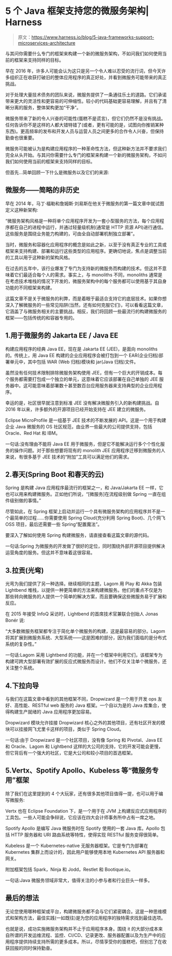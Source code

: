 # 5 个 Java 框架支持您的微服务架构| Harness

> 原文：<https://www.harness.io/blog/5-java-frameworks-support-microservices-architecture>

与其问你需要什么专门的框架来构建一个新的微服务架构，不如问我们如何使用当前的框架来支持同样的目标。

早在 2016 年，许多人可能会认为这只是另一个令人难以忍受的流行词，但今天许多组织正在收获打破旧的整体应用程序的真正好处，并看到微服务可能带来的真正挑战。

对于处理大量技术债务的团队来说，微服务提供了一条通往乐土的道路。它们承诺带来更大的灵活性和更容易的可伸缩性。较小的代码基础更容易理解，并且有了清晰分离的服务，整体架构更加“干净”。

微服务带来了新的令人兴奋的可能性(蛋糕不是谎言)，但它们仍然不是没有挑战。任何告诉你不是这样的人都大错特错了(或者，更有可能的是，试图向你推销某种东西)。更高频率的发布和开发人员与运营人员之间更多的合作令人兴奋，但保持勤奋也很重要。

微服务可能被认为是构建应用程序的一种革命性方法，但这种新方法并不要求我们完全从头开始。与其问你需要什么专门的框架来构建一个新的微服务架构，不如问我们如何使用当前的框架来支持同样的目标。

但首先…简单回顾一下什么是微服务以及它们的来源:

## 微服务——简略的非历史

早在 2014 年，马丁·福勒和詹姆斯·刘易斯在他关于微服务的第一篇文章中就试图定义这种新架构:

“微服务架构风格是一种将单个应用程序开发为一套小型服务的方法，每个应用程序都在自己的进程中运行，并通过轻量级机制(通常是 HTTP 资源 API)进行通信。这些服务是围绕业务能力构建的，可由全自动部署机制独立部署”。

当时，微服务和容器化应用程序的概念是如此之新，以至于没有真正专业的工具或框架来支持构建、部署和运行这些类型的应用程序。更确切地说，焦点是调整当前的工具以用于这种新的架构风格。

在过去的五年中，该行业爆发了专门为支持新的微服务而构建的技术。但这并不意味着它们最适合每个人的需求。事实上，与 monoliths 不同，monoliths 通常是在考虑技术堆栈的情况下开发的，微服务架构中的每个服务都可以使用基于其自身功能的不同框架来构建。

这篇文章不是关于微服务的利弊，而是着眼于最适合支持它的底层技术。如果你想深入了解微服务的一些常见陷阱(当然，还有如何克服它们)，可以看看这篇文章，它涵盖了与微服务相关的主要挑战。相反，我们将回顾一些最流行的构建微服务的框架——包括传统的和容器专用的。

## 1.用于微服务的 Jakarta EE / Java EE

构建应用程序的经典 Java EE，现在是 Jakarta EE (JEE)，是面向 monoliths 的。传统上，用 Java EE 构建的企业应用程序会被打包到一个 EAR(企业归档)部署单元中，其中包括 WAR (Web 归档)模块和 jar(Java 归档)文件。

虽然没有任何技术限制排除微服务架构使用 JEE，但有一个巨大的开销成本。每个服务都需要打包成一个独立的单元，这意味着它应该部署在自己单独的 JEE 服务器中。这可能意味着部署数十甚至数百台应用服务器来支持典型的企业应用程序。

幸运的是，社区很早就注意到标准 JEE 没有解决微服务引入的新构建挑战。自 2016 年以来，许多额外的开源项目已经开始支持在 JEE 建立的微服务。

Eclipse MicroProfile 是一组基于 JEE 技术的不断发展的 API。这是一个用于构建企业 Java 微服务的 OS 社区规范，由业界一些最大的公司提供支持，包括 Oracle、Red Hat 和 IBM。

一句话:没有理由不能将 Java EE 用于微服务，但是它不能解决运行多个个性化服务的操作问题。对于那些想要将现有的 monolith JEE 应用程序迁移到微服务的人来说，有很多基于 JEE 技术的“附加”工具可以满足他们的需求。

## 2.春天(Spring Boot 和春天的云)

Spring 是构建 Java 应用程序最流行的框架之一，和 Java/Jakarta EE 一样，它也可以用来构建微服务。正如他们所说，“[微服务]在流程级别做 Spring 一直在组件级别做的事情。”

尽管如此，在 Spring 框架上启动并运行一个具有微服务架构的应用程序并不是一个最简单的过程……你需要使用 Spring Cloud(充分利用 Spring Boot)、几个网飞 OSS 项目，最后还需要一些 Spring“配置魔法”。

要深入了解如何使用 Spring 构建微服务，请直接查看这篇文章的源代码。

一句话:Spring 为微服务的开发做了很好的定位，同时围绕外部开源项目提供解决运营角度的服务。但这并不意味着这很容易。

## 3.拉贡(光弯)

光弯为我们提供了另一种选择。继续相同的主题，Lagom 用 Play 和 Akka 包装 Lightbend 堆栈，以提供一种更简单的方法来构建微服务。他们的重点不仅是为那些转向微服务的人提供一个简单的解决方案，而且要确保这些微服务易于扩展和反应。

在 2015 年接受 InfoQ 采访时，Lightbend 的首席技术官兼联合创始人 Jonas Bonér 说:

“大多数微服务框架都专注于简化单个微服务的构建，这是最容易的部分。Lagom 将其扩展到微服务系统、大型系统——这是困难的部分，因为我们面临的是分布式系统的复杂性。”

一句话:Lagom 采用 Lightbend 的功能，并在一个框架中利用它们，该框架专为构建可跨大型部署有效扩展的反应式微服务而设计。他们不仅关注单个微服务，还关注整个系统。

## 4.下拉向导

与我们在这篇文章中看到的其他框架不同，Dropwizard 是一个用于开发 ops 友好、高性能、RESTful web 服务的 Java 框架。一个自以为是的 Java 库集合，使得构建生产就绪的 Java 应用程序更加容易。

Dropwizard 模块允许挂接 Dropwizard 核心之外的其他项目，还有社区开发的模块可以挂接网飞尤里卡这样的项目，类似于 Spring Cloud。

一句话:由于 Dropwizard 是一个社区项目，没有像 Spring 和 Pivotal、Java EE 和 Oracle、Lagom 和 Lightbend 这样的大公司的支持，它的开发可能会更慢，但它背后有一个强大的社区，它是大公司和较小项目的首选框架。

## 5.Vertx、Spotify Apollo、Kubeless 等“微服务专用”框架

除了我们在这里提到的 4 个大玩家，还有很多其他项目值得一提，也可以用于编写微服务:

Vertx 也在 Eclipse Foundation 下，是一个用于在 JVM 上构建反应式应用程序的工具包。一些人可能会争辩说，它应该在四大会计师事务所中占有一席之地。

Spotify Apollo 是编写 Java 微服务时在 Spotify 使用的一套 Java 库。Apollo 包括 HTTP 服务器和 URI 路由系统等特性，使得实现 RESTful 服务变得很简单。

Kubeless 是一个 Kubernetes-native 无服务器框架。它是专门为部署在 Kubernetes 集群上而设计的，因此用户能够使用本地 Kubernetes API 服务器和网关。

附加框架包括 Spark，Ninja 和 Jodd，Restlet 和 Bootique.io。

一句话:Java 微服务领域非常大，值得关注的小参与者和行业巨头一样多。

## 最后的想法

无论您使用哪种框架或平台，构建微服务都不会与它们紧密耦合。这是一种思维模式和架构方法，最佳实践(一如既往)是为您的应用程序的独特需求找到最佳选项。

也就是说，成功实施微服务架构并不止于应用程序本身。围绕 it 的大部分成本来自所谓的开发运维流程、监控、CI/CD、记录更改、服务器配置以及为生产中的应用程序提供持续支持所需的更多成本。所以，尽情享受你的蛋糕吧，但别忘了在收获回报的同时保持勤奋。